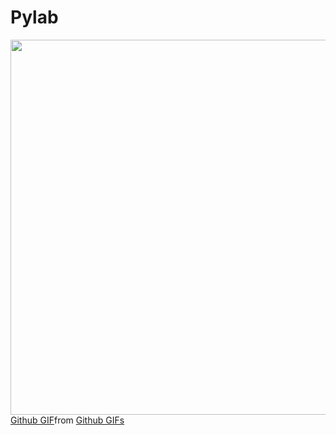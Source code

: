 # Pylab
<img src="https://media.giphy.com/media/WUlplcMpOCEmTGBtBW/giphy.gif" width="600">
<div class="tenor-gif-embed" data-postid="24121745" data-share-method="host" data-aspect-ratio="1.77778" data-width="100%"><a href="https://tenor.com/view/github-gif-24121745">Github GIF</a>from <a href="https://tenor.com/search/github-gifs">Github GIFs</a></div> <script type="text/javascript" async src="https://tenor.com/embed.js"></script>
